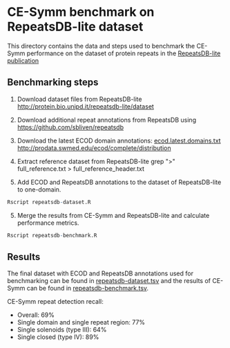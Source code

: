 # CE-Symm benchmark on RepeatsDB-lite dataset

This directory contains the data and steps used to benchmark the CE-Symm performance on the dataset of protein repeats in the [RepeatsDB-lite publication](https://doi.org/10.1093/nar/gky360)

## Benchmarking steps

1. Download dataset files from RepeatsDB-lite
http://protein.bio.unipd.it/repeatsdb-lite/dataset

2. Download additional repeat annotations from RepeatsDB using https://github.com/sbliven/repeatsdb

3. Download the latest ECOD domain annotations: [ecod.latest.domains.txt](http://prodata.swmed.edu/ecod/distributions/ecod.latest.domains.txt)
http://prodata.swmed.edu/ecod/complete/distribution

4. Extract reference dataset from RepeatsDB-lite
grep ">" full_reference.txt > full_reference_header.txt

4. Add ECOD and RepeatsDB annotations to the dataset of RepeatsDB-lite to one-domain.
```R
Rscript repeatsdb-dataset.R
```

5. Merge the results from CE-Symm and RepeatsDB-lite and calculate performance metrics.
```R
Rscript repeatsdb-benchmark.R
```

## Results

The final dataset with ECOD and RepeatsDB annotations used for benchmarking can be found in [repeatsdb-dataset.tsv](repeatsdb-dataset.tsv) and the results of CE-Symm can be found in [repeatsdb-benchmark.tsv](repeatsdb-benchmark.tsv).

CE-Symm repeat detection recall:
- Overall: 69%
- Single domain and single repeat region: 77%
- Single solenoids (type III): 64%
- Single closed (type IV): 89%

